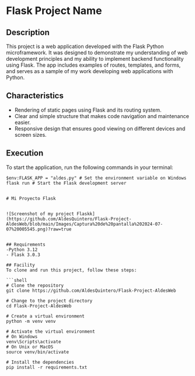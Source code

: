 # Flask Project Name

## Description
This project is a web application developed with the Flask Python microframework. It was designed to demonstrate my understanding of web development principles and my ability to implement backend functionality using Flask. The app includes examples of routes, templates, and forms, and serves as a sample of my work developing web applications with Python.

## Characteristics
- Rendering of static pages using Flask and its routing system.
- Clear and simple structure that makes code navigation and maintenance easier.
- Responsive design that ensures good viewing on different devices and screen sizes.

## Execution
To start the application, run the following commands in your terminal:
```shell
$env:FLASK_APP = "aldes.py" # Set the environment variable on Windows
flask run # Start the Flask development server


# Mi Proyecto Flask


![Screenshot of my project Flaskk](https://github.com/AldesQuintero/Flask-Project-AldesWeb/blob/main/Images/Captura%20de%20pantalla%202024-07-07%20005545.png)?raw=true


## Requirements
-Python 3.12
- Flask 3.0.3

## Facility
To clone and run this project, follow these steps:

```shell
# Clone the repository
git clone https://github.com/AldesQuintero/Flask-Project-AldesWeb

# Change to the project directory
cd Flask-Project-AldesWeb

# Create a virtual environment
python -m venv venv

# Activate the virtual environment
# On Windows
venv\Scripts\activate
# On Unix or MacOS
source venv/bin/activate

# Install the dependencies
pip install -r requirements.txt

